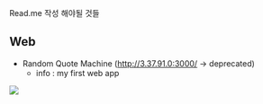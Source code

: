 Read.me 작성 해야될 것들


Web 
- 
- Random Quote Machine  (http://3.37.91.0:3000/ -> deprecated)
  - info : my first web app
<span style="display:inline-block;">
<img src="https://img.shields.io/badge/react-61DAFB?style=for-the-badge&logo=react&logoColor=black">
</span>
